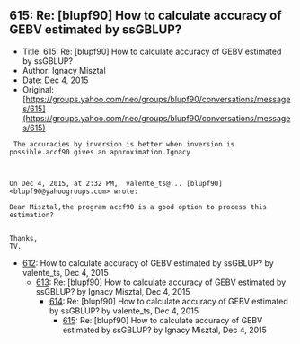 ## 615: Re: [blupf90] How to calculate accuracy of GEBV estimated by ssGBLUP?

- Title: 615: Re: [blupf90] How to calculate accuracy of GEBV estimated by ssGBLUP?
- Author: Ignacy Misztal
- Date: Dec 4, 2015
- Original: [https://groups.yahoo.com/neo/groups/blupf90/conversations/messages/615](https://groups.yahoo.com/neo/groups/blupf90/conversations/messages/615)

```
 The accuracies by inversion is better when inversion is possible.accf90 gives an approximation.Ignacy



On Dec 4, 2015, at 2:32 PM,  valente_ts@... [blupf90] <blupf90@yahoogroups.com> wrote:

Dear Misztal,the program accf90 is a good option to process this estimation?


Thanks,
TV.

```

- [612](0612.md): How to calculate accuracy of GEBV estimated by ssGBLUP? by valente_ts, Dec 4, 2015
    - [613](0613.md): Re: [blupf90] How to calculate accuracy of GEBV estimated by ssGBLUP? by Ignacy Misztal, Dec 4, 2015
        - [614](0614.md): Re: [blupf90] How to calculate accuracy of GEBV estimated by ssGBLUP? by valente_ts, Dec 4, 2015
            - [615](0615.md): Re: [blupf90] How to calculate accuracy of GEBV estimated by ssGBLUP? by Ignacy Misztal, Dec 4, 2015
